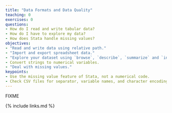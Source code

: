 ```yaml
---
title: "Data Formats and Data Quality"
teaching: 0
exercises: 0
questions:
- How do I read and write tabular data?
- How do I have to explore my data?
- How does Stata handle missing values?
objectives:
- "Read and write data using relative path."
- "Import and export spreadsheet data."
- "Explore your dataset using `browse`, `describe`, `summarize` and `inspect`."
- Convert strings to numerical variables.
- "Deal with missing values."
keypoints:
- Use the missing value feature of Stata, not a numerical code.
- Check CSV files for separator, variable names, and character encoding.
---
```

FIXME

{% include links.md %}

